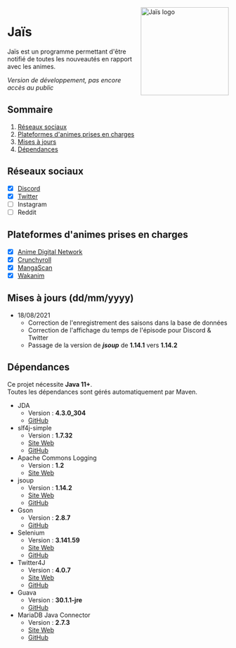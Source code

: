 <img align="right" src="https://ziedelth.fr/images/brand.jpg?raw=true" height="200" width="200" alt="Jaïs logo">

# Jaïs

Jaïs est un programme permettant d'être notifié de toutes les nouveautés en rapport avec les animes.

_Version de développement, pas encore accès au public_

## Sommaire

1. [Réseaux sociaux](#réseaux-sociaux)
2. [Plateformes d'animes prises en charges](#plateformes-danimes-prises-en-charges)
3. [Mises à jours](#mises-à-jours-(dd/mm/yyyy))
4. [Dépendances](#dépendances)

## Réseaux sociaux

- [x] [Discord](https://discord.com/)
- [x] [Twitter](https://twitter.com/)
- [ ] Instagram
- [ ] Reddit

## Plateformes d'animes prises en charges

- [x] [Anime Digital Network](https://animedigitalnetwork.fr/)
- [x] [Crunchyroll](https://www.crunchyroll.com/)
- [x] [MangaScan](https://mangascan.cc/)
- [x] [Wakanim](https://www.wakanim.tv/)

## Mises à jours (dd/mm/yyyy)

- 18/08/2021
  - Correction de l'enregistrement des saisons dans la base de données
  - Correction de l'affichage du temps de l'épisode pour Discord & Twitter
  - Passage de la version de _**jsoup**_ de **1.14.1** vers **1.14.2**

## Dépendances

Ce projet nécessite **Java 11+**.<br>
Toutes les dépendances sont gérés automatiquement par Maven.

* JDA
  * Version : **4.3.0_304**
  * [GitHub](https://github.com/DV8FromTheWorld/JDA)
* slf4j-simple
  * Version : **1.7.32**
  * [Site Web](http://www.slf4j.org/)
  * [GitHub](https://github.com/qos-ch/slf4j)
* Apache Commons Logging
  * Version : **1.2**
  * [Site Web](https://commons.apache.org/proper/commons-logging/)
* jsoup
  * Version : **1.14.2**
  * [Site Web](https://jsoup.org/)
  * [GitHub](https://github.com/jhy/jsoup/)
* Gson
  * Version : **2.8.7**
  * [GitHub](https://github.com/google/gson)
* Selenium
  * Version : **3.141.59**
  * [Site Web](https://www.selenium.dev/)
  * [GitHub](https://github.com/SeleniumHQ/selenium)
* Twitter4J
  * Version : **4.0.7**
  * [Site Web](https://twitter4j.org/)
  * [GitHub](https://github.com/Twitter4J/Twitter4J)
* Guava
  * Version : **30.1.1-jre**
  * [GitHub](https://github.com/google/guava)
* MariaDB Java Connector
  * Version : **2.7.3**
  * [Site Web](https://mariadb.com/kb/en/about-mariadb-connector-j/)
  * [GitHub](https://github.com/mariadb-corporation/mariadb-connector-j)